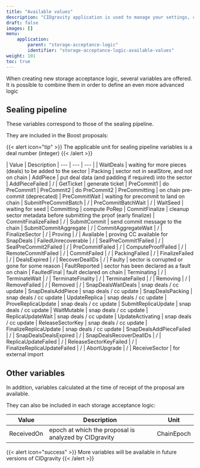 ```yaml
---
title: "Available values"
description: "CIDgravity application is used to manage your settings, clients and pricing models acceptance rules"
draft: false
images: []
menu:
    application:
        parent: "storage-acceptance-logic"
        identifier: "storage-acceptance-logic-available-values"
weight: 101
toc: true
---
```


When creating new storage acceptance logic, several variables are offered.
It is possible to combine them in order to define an even more advanced logic

## Sealing pipeline

These variables correspond to those of the sealing pipeline.

They are included in the Boost proposals:

{{< alert icon="tip" >}}
The applicable unit for sealing pipeline variables is a deal number (integer)
{{< /alert >}}

| Value | Description
| --- | --- | --- |
| WaitDeals | waiting for more pieces (deals) to be added to the sector
| Packing | sector not in sealStore, and not on chain
| AddPiece | put deal data (and padding if required) into the sector
| AddPieceFailed | /
| GetTicket | generate ticket
| PreCommit1 | do PreCommit1
| PreCommit2 | do PreCommit2
| PreCommitting | on chain pre-commit (deprecated)
| PreCommitWait | waiting for precommit to land on chain
| SubmitPreCommitBatch | /
| PreCommitBatchWait | /
| WaitSeed | waiting for seed
| Committing | compute PoRep
| CommitFinalize | cleanup sector metadata before submitting the proof (early finalize)
| CommitFinalizeFailed | /
| SubmitCommit | send commit message to the chain
| SubmitCommitAggregate | /
| CommitAggregateWait | /
| FinalizeSector | /
| Proving | /
| Available | proving CC available for SnapDeals
| FailedUnrecoverable | /
| SealPreCommit1Failed | /
| SealPreCommit2Failed | /
| PreCommitFailed | /
| ComputeProofFailed | /
| RemoteCommitFailed | /
| CommitFailed | /
| PackingFailed | /
| FinalizeFailed | /
| DealsExpired | /
| RecoverDealIDs | /
| Faulty | sector is corrupted or gone for some reason
| FaultReported | sector has been declared as a fault on chain
| FaultedFinal | fault declared on chain
| Terminating | /
| TerminateWait | /
| TerminateFinality | /
| TerminateFailed | /
| Removing | /
| RemoveFailed | /
| Removed | /
| SnapDealsWaitDeals | snap deals / cc update
| SnapDealsAddPiece | snap deals / cc update
| SnapDealsPacking | snap deals / cc update
| UpdateReplica | snap deals / cc update
| ProveReplicaUpdate | snap deals / cc update
| SubmitReplicaUpdate | snap deals / cc update
| WaitMutable | snap deals / cc update
| ReplicaUpdateWait | snap deals / cc update
| UpdateActivating | snap deals / cc update
| ReleaseSectorKey | snap deals / cc update
| FinalizeReplicaUpdate | snap deals / cc update
| SnapDealsAddPieceFailed | /
| SnapDealsDealsExpired | /
| SnapDealsRecoverDealIDs | /
| ReplicaUpdateFailed | /
| ReleaseSectorKeyFailed | /
| FinalizeReplicaUpdateFailed | /
| AbortUpgrade | /
| ReceiveSector | for external import

## Other variables

In addition, variables calculated at the time of receipt of the proposal are available.

They can also be included in each storage acceptance logic:

| Value | Description | Unit
| --- | --- | --- |
| ReceivedOn | epoch at which the proposal is analyzed by CIDgravity | ChainEpoch

{{< alert icon="success" >}}
More variables will be available in future versions of CIDgravity
{{< /alert >}}
